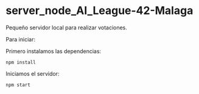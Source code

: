 # server_node_AI_League-42-Malaga
Pequeño servidor local para realizar votaciones.

Para iniciar:

Primero instalamos las dependencias:
    
    npm install

Iniciamos el servidor:

    npm start